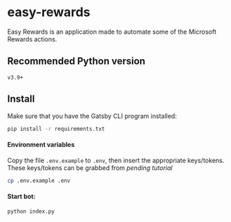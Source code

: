 # easy-rewards

Easy Rewards is an application made to automate some of the Microsoft Rewards actions.

## Recommended Python version
`v3.9+`

## Install

Make sure that you have the Gatsby CLI program installed:

```sh
pip install -r requirements.txt
```

#### Environment variables

Copy the file `.env.example` to `.env`, then insert the appropriate keys/tokens.
These keys/tokens can be grabbed from *pending tutorial*

```sh
cp .env.example .env
```

#### Start bot:

```sh
python index.py
```